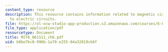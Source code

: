 ```yaml
---
content_type: resource
description: This resource contains information related to magnetic circuit analog
  to electric circuits.
file: https://ol-ocw-studio-app-production.s3.amazonaws.com/courses/6-061-introduction-to-electric-power-systems-spring-2011/b0be7bc0996b1a78e25504a32819cb6f_MIT6_061S11_ch6.pdf
file_type: application/pdf
resourcetype: Document
title: MIT6_061S11_ch6.pdf
uid: b0be7bc0-996b-1a78-e255-04a32819cb6f
---
```

